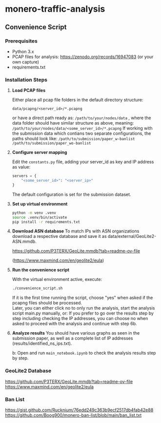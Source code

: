 # monero-traffic-analysis

## Convenience Script

### Prerequisites
- Python 3.x
- PCAP files for analysis: https://zenodo.org/records/16947083 (or your own capture)
- requirements.txt

### Installation Steps

1. **Load PCAP files**
   
   Either place all pcap file folders in the default directory structure:
   ```
   data/pcapng/<server_id>/*.pcapng
   ```
   or have a direct path ready as: 
   ```/path/to/your/nodes/data```
   , where the data folder should have similar structure as above, meaning:
   ```/path/to/your/nodes/data/<some_server_id>/*.pcapng```
   If working with the submission data which contians two separate configurations, the paths should look like:
   ```/path/to/submission/paper_w-banlist```
   ```/path/to/submission/paper_wo-banlist```

2. **Configure server mapping**
   
   Edit the `constants.py` file, adding your server_id as key and IP address as value:
   ```python
   servers = {
       "<some_server_id>": "<server_ip>"
   }
   ```
   The default configuration is set for the submission dataset. 

3. **Set up virtual environment**
   ```bash
   python -m venv .venv
   source .venv/bin/activate
   pip install -r requirements.txt
   ```

4. **Download ASN database**
    To match IPs with ASN organizations download a respective database and save it as data/external/GeoLite2-ASN.mmdb.

    https://github.com/P3TERX/GeoLite.mmdb?tab=readme-ov-file

    (https://www.maxmind.com/en/geolite2/eula)

5. **Run the convenience script**
   
   With the virtual environment active, execute:
   ```bash
   ./convenience_script.sh
   ```
   If it is the first time running the script, choose "yes" when asked if the pcapng files should be processed.  
   Later, you can either click no to only run the analysis, start the analysis script main.py manually, or:
   If you prefer to go over the results step by step including checking the IP addresses, you can choose no when asked to proceed with the analysis and continue with step 6b.

6. **Analyze results**
   You should have various graphs as seen in the submission paper, as well as a complete list of IP addresses (results/identified_ns_ips.txt).
   
   b: Open and run `main_notebook.ipynb` to check the analysis results step by step.

### GeoLite2 Database
https://github.com/P3TERX/GeoLite.mmdb?tab=readme-ov-file
https://www.maxmind.com/en/geolite2/eula

### Ban List
https://gist.github.com/Rucknium/76edd249c363b9ecf2517db4fab42e88
https://github.com/Boog900/monero-ban-list/blob/main/ban_list.txt 